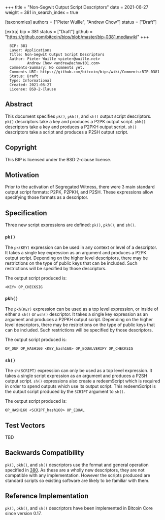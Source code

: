 +++
title = "Non-Segwit Output Script Descriptors"
date = 2021-06-27
weight = 381
in_search_index = true

[taxonomies]
authors = ["Pieter Wuille", "Andrew Chow"]
status = ["Draft"]

[extra]
bip = 381
status = ["Draft"]
github = "https://github.com/bitcoin/bips/blob/master/bip-0381.mediawiki"
+++

``` 
  BIP: 381
  Layer: Applications
  Title: Non-Segwit Output Script Descriptors
  Author: Pieter Wuille <pieter@wuille.net>
          Andrew Chow <andrew@achow101.com>
  Comments-Summary: No comments yet.
  Comments-URI: https://github.com/bitcoin/bips/wiki/Comments:BIP-0381
  Status: Draft
  Type: Informational
  Created: 2021-06-27
  License: BSD-2-Clause
```

## Abstract

This document specifies `pk()`, `pkh()`, and `sh()` output script
descriptors. `pk()` descriptors take a key and produces a P2PK output
script. `pkh()` descriptors take a key and produces a P2PKH output
script. `sh()` descriptors take a script and produces a P2SH output
script.

## Copyright

This BIP is licensed under the BSD 2-clause license.

## Motivation

Prior to the activation of Segregated Witness, there were 3 main
standard output script formats: P2PK, P2PKH, and P2SH. These expressions
allow specifying those formats as a descriptor.

## Specification

Three new script expressions are defined: `pk()`, `pkh()`, and `sh()`.

### `pk()`

The `pk(KEY)` expression can be used in any context or level of a
descriptor. It takes a single key expression as an argument and produces
a P2PK output script. Depending on the higher level descriptors, there
may be restrictions on the type of public keys that can be included.
Such restrictions will be specified by those descriptors.

The output script produced is:

    <KEY> OP_CHECKSIG

### `pkh()`

The `pkh(KEY)` expression can be used as a top level expression, or
inside of either a `sh()` or `wsh()` descriptor. It takes a single key
expression as an argument and produces a P2PKH output script. Depending
on the higher level descriptors, there may be restrictions on the type
of public keys that can be included. Such restrictions will be specified
by those descriptors.

The output script produced is:

    OP_DUP OP_HASH160 <KEY_hash160> OP_EQUALVERIFY OP_CHECKSIG

### `sh()`

The `sh(SCRIPT)` expression can only be used as a top level expression.
It takes a single script expression as an argument and produces a P2SH
output script. `sh()` expressions also create a redeemScript which is
required in order to spend outputs which use its output script. This
redeemScript is the output script produced by the `SCRIPT` argument to
`sh()`.

The output script produced is:

    OP_HASH160 <SCRIPT_hash160> OP_EQUAL

## Test Vectors

TBD

## Backwards Compatibility

`pk()`, `pkh()`, and `sh()` descriptors use the format and general
operation specified in [380](bip-0380.mediawiki "wikilink"). As these
are a wholly new descriptors, they are not compatible with any
implementation. However the scripts produced are standard scripts so
existing software are likely to be familiar with them.

## Reference Implementation

`pk()`, `pkh()`, and `sh()` descriptors have been implemented in Bitcoin
Core since version 0.17.
